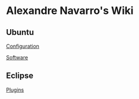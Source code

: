 Alexandre Navarro's Wiki
====

Ubuntu
------
[Configuration](https://github.com/alexandrenavarro/wiki/blob/master/ubuntu/Configuration.md)

[Software](https://github.com/alexandrenavarro/wiki/blob/master/ubuntu/Software.md)



Eclipse
-------
[Plugins](https://github.com/alexandrenavarro/wiki/blob/master/eclipse/Plugins.md)
